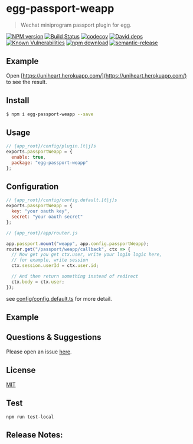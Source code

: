 # egg-passport-weapp

> Wechat miniprogram passport plugin for egg.

[![NPM version][npm-image]][npm-url]
[![Build Status](https://travis-ci.com/Jeff-Tian/egg-passport-weapp.svg?branch=master)](https://travis-ci.com/Jeff-Tian/egg-passport-weapp)
[![codecov](https://codecov.io/gh/Jeff-Tian/egg-passport-weapp/branch/master/graph/badge.svg)](https://codecov.io/gh/Jeff-Tian/egg-passport-weapp)
[![David deps][david-image]][david-url]
[![Known Vulnerabilities][snyk-image]][snyk-url]
[![npm download][download-image]][download-url]
[![semantic-release](https://img.shields.io/badge/%20%20%F0%9F%93%A6%F0%9F%9A%80-semantic--release-e10079.svg)](https://github.com/semantic-release/semantic-release)

[npm-image]: https://img.shields.io/npm/v/egg-passport-weapp.svg?style=flat-square
[npm-url]: https://npmjs.org/package/egg-passport-weapp
[david-image]: https://img.shields.io/david/jeff-tian/egg-passport-weapp.svg?style=flat-square
[david-url]: https://david-dm.org/jeff-tian/egg-passport-weapp
[snyk-image]: https://snyk.io/test/npm/egg-passport-weapp/badge.svg?style=flat-square
[snyk-url]: https://snyk.io/test/npm/egg-passport-weapp
[download-image]: https://img.shields.io/npm/dm/egg-passport-weapp.svg?style=flat-square
[download-url]: https://npmjs.org/package/egg-passport-weapp

<!--
Description here.
-->

## Example

Open [https://uniheart.herokuapp.com/](https://uniheart.herokuapp.com/) to see the result.

## Install

```bash
$ npm i egg-passport-weapp --save
```

## Usage

```js
// {app_root}/config/plugin.[t|j]s
exports.passportWeapp = {
  enable: true,
  package: "egg-passport-weapp"
};
```

## Configuration

```js
// {app_root}/config/config.default.[t|j]s
exports.passportWeapp = {
  key: "your oauth key",
  secret: "your oauth secret"
};

// {app_root}/app/router.js

app.passport.mount("weapp", app.config.passportWeapp);
router.get("/passport/weapp/callback", ctx => {
  // Now get you get ctx.user, write your login logic here,
  // for example, write session
  ctx.session.userId = ctx.user.id;

  // And then return something instead of redirect
  ctx.body = ctx.user;
});
```

see [config/config.default.ts](config/config.default.ts) for more detail.

## Example

<!-- example here -->

## Questions & Suggestions

Please open an issue [here](https://github.com/eggjs/egg/issues).

## License

[MIT](LICENSE)

## Test

```shell
npm run test-local
```

## Release Notes:
